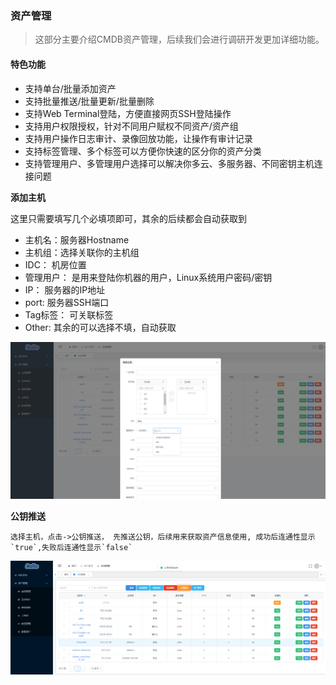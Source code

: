 ### 资产管理

> 这部分主要介绍CMDB资产管理，后续我们会进行调研开发更加详细功能。


#### 特色功能

- 支持单台/批量添加资产
- 支持批量推送/批量更新/批量删除
- 支持Web Terminal登陆，方便直接网页SSH登陆操作
- 支持用户权限授权，针对不同用户赋权不同资产/资产组
- 支持用户操作日志审计、录像回放功能，让操作有审计记录
- 支持标签管理、多个标签可以方便你快速的区分你的资产分类
- 支持管理用户、多管理用户选择可以解决你多云、多服务器、不同密钥主机连接问题


**添加主机**

这里只需要填写几个必填项即可，其余的后续都会自动获取到

- 主机名：服务器Hostname
- 主机组：选择关联你的主机组
- IDC： 机房位置
- 管理用户： 是用来登陆你机器的用户，Linux系统用户密码/密钥
- IP： 服务器的IP地址
- port: 服务器SSH端口
- Tag标签： 可关联标签
- Other: 其余的可以选择不填，自动获取


![](./_static/images/cmdb_add_host.png)

**公钥推送**

```
选择主机，点击->公钥推送， 先推送公钥，后续用来获取资产信息使用, 成功后连通性显示`true`,失败后连通性显示`false`
```

![](./_static/images/cmdb_add_key.png)
